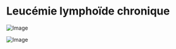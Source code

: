 # Leucémie lymphoïde chronique

![Image](.//media/hemato/Scan_0008.jpg)

![Image](.//media/hemato/Scan_0008_verso.jpg)
